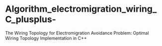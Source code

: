 # Algorithm_electromigration_wiring_C_plusplus-
The Wiring Topology for Electromigration Avoidance Problem: Optimal Wiring Topology Implementation in C++
